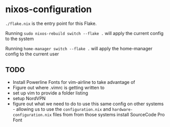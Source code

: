 # nixos-configuration

`./flake.nix` is the entry point for this Flake.   

Running `sudo nixos-rebuild switch --flake .` will apply the current config to the system

Running `home-manager switch --flake .` will apply the home-manager config to the current user

## TODO
- Install Powerline Fonts for vim-airline to take advantage of
- Figure out where .vimrc is getting written to
- set up vim to provide a folder listing
- setup NordVPN
- figure out what we need to do to use this same config on other systems - allowing us to use the `configuration.nix` and `hardware-configuration.nix` files from from those systems
install SourceCode Pro Font
